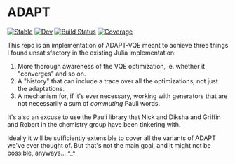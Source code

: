 # ADAPT

[![Stable](https://img.shields.io/badge/docs-stable-blue.svg)](https://kmsherbertvt.github.io/ADAPT.jl/stable/)
[![Dev](https://img.shields.io/badge/docs-dev-blue.svg)](https://kmsherbertvt.github.io/ADAPT.jl/dev/)
[![Build Status](https://github.com/kmsherbertvt/ADAPT.jl/actions/workflows/CI.yml/badge.svg?branch=main)](https://github.com/kmsherbertvt/ADAPT.jl/actions/workflows/CI.yml?query=branch%3Amain)
[![Coverage](https://codecov.io/gh/kmsherbertvt/ADAPT.jl/branch/main/graph/badge.svg)](https://codecov.io/gh/kmsherbertvt/ADAPT.jl)

This repo is an implementation of ADAPT-VQE
    meant to achieve three things I found unsatisfactory in the existing Julia implementation:
1. More thorough awareness of the VQE optimization, ie. whether it "converges" and so on.
2. A "history" that can include a trace over all the optimizations, not just the adaptations.
3. A mechanism for, if it's ever necessary, working with generators that are not necessarily a sum of *commuting* Pauli words.

It's also an excuse to use the Pauli library that Nick and Diksha and Griffin and Robert in the chemistry group have been tinkering with.

Ideally it will be sufficiently extensible to cover all the variants of ADAPT we've ever thought of.
But that's not the main goal, and it might not be possible, anyways... ^_^